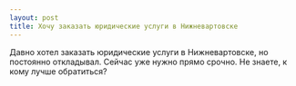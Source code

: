 ```yaml
---
layout: post 
title: Хочу заказать юридические услуги в Нижневартовске 
--- 
```

Давно хотел заказать юридические услуги в Нижневартовске, но постоянно откладывал. Сейчас уже нужно прямо срочно. Не знаете, к кому лучше обратиться?